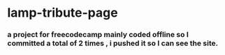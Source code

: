 # lamp-tribute-page

### a project for freecodecamp mainly coded offline so I committed a total of 2 times , i pushed it so I can see the site.
